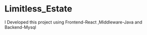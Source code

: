 # Limitless_Estate
I Developed this project using Frontend-React ,Middleware-Java and Backend-Mysql

